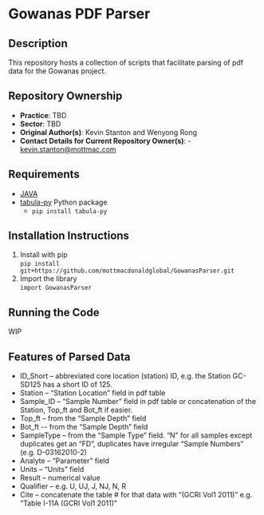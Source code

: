# Gowanas PDF Parser

## Description
This repository hosts a collection of scripts that facilitate parsing of pdf data for the Gowanas project. 

## Repository Ownership
* **Practice**: TBD
* **Sector**: TBD
* **Original Author(s)**: Kevin Stanton and Wenyong Rong
* **Contact Details for Current Repository Owner(s)**: - kevin.stanton@mottmac.com

## Requirements
* [JAVA](https://javadl.oracle.com/webapps/download/AutoDL?BundleId=245807_df5ad55fdd604472a86a45a217032c7d)
* [tabula-py](https://github.com/tabulapdf/tabula) Python package
  * `pip install tabula-py`

## Installation Instructions

1. Install with pip <br />
`pip install git+https://github.com/mottmacdonaldglobal/GowanasParser.git`
2. Import the library <br />
`import GowanasParser`

## Running the Code
WIP

## Features of Parsed Data
*	ID_Short – abbreviated core location (station) ID, e.g. the Station GC-SD125 has a short ID of 125.
*	Station – “Station Location” field in pdf table
*	Sample_ID – “Sample Number” field in pdf table or concatenation of the Station, Top_ft and Bot_ft if easier.
*	Top_ft – from the “Sample Depth” field
*	Bot_ft -- from the “Sample Depth” field
*	SampleType – from the “Sample Type”  field. “N” for all samples except duplicates get an “FD”, duplicates have irregular “Sample Numbers” (e.g. D-03162010-2)
*	Analyte – “Parameter” field
*	Units – “Units” field
*	Result – numerical value
*	Qualifier – e.g. U, UJ, J, NJ, N, R
*	Cite – concatenate the table # for that data with “(GCRI Vol1 2011)” e.g. “Table I-11A (GCRI Vol1 2011)”
